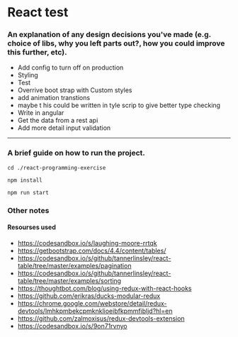 # React test

### An explanation of any design decisions you've made (e.g. choice of libs, why you left parts out?, how you could improve this further, etc).

- Add config to turn off on production
- Styling
- Test
- Overrive boot strap with Custom styles
- add animation transtions
- maybe t his could be written in tyle scrip to give better type checking
- Write in angular
- Get the data from a rest api
- Add more detail input validation


-----------
### A brief guide on how to run the project.

```
cd ./react-programming-exercise
```
``` 
npm install
```
``` 
npm run start
```


### Other notes
 #### Resourses used
- https://codesandbox.io/s/laughing-moore-rrtqk
- https://getbootstrap.com/docs/4.4/content/tables/
- https://codesandbox.io/s/github/tannerlinsley/react-table/tree/master/examples/pagination
- https://codesandbox.io/s/github/tannerlinsley/react-table/tree/master/examples/sorting
- https://thoughtbot.com/blog/using-redux-with-react-hooks
- https://github.com/erikras/ducks-modular-redux
- https://chrome.google.com/webstore/detail/redux-devtools/lmhkpmbekcpmknklioeibfkpmmfibljd?hl=en
- https://github.com/zalmoxisus/redux-devtools-extension
- https://codesandbox.io/s/9on71rvnyo
